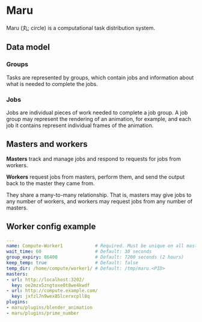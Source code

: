 # Maru

Maru (丸; circle) is a computational task distribution system.

## Data model

### Groups

Tasks are represented by groups, which contain jobs and information about what is needed to complete the jobs.

### Jobs

Jobs are individual pieces of work needed to complete a job group. A job group may represent the rendering of an animation, for example, and each job it contains represent individual frames of the animation.

## Masters and workers

**Masters** track and manage jobs and respond to requests for jobs from workers.

**Workers** request jobs from masters, perform them, and send the output back to the master they came from.

They share a many-to-many relationship. That is, masters may give jobs to any number of workers, and workers may request jobs from any number of masters.

## Worker config example

```yaml
---
name: Compute-Worker1            # Required. Must be unique on all masters.
wait_time: 60                    # Default: 30 seconds
group_expiry: 86400              # Default: 7200 seconds (2 hours)
keep_temp: true                  # Default: false
temp_dir: /home/compute/worker1/ # Default: /tmp/maru.<PID>
masters:
- url: http://localhost:3202/
  key: oe2mzx5zngtoxe0t8we4kwdf
- url: http://compute.example.com/
  key: jxfzl7n9wex85lcerxcpll8q
plugins:
- maru/plugins/blender_animation
- maru/plugins/prime_number
```
